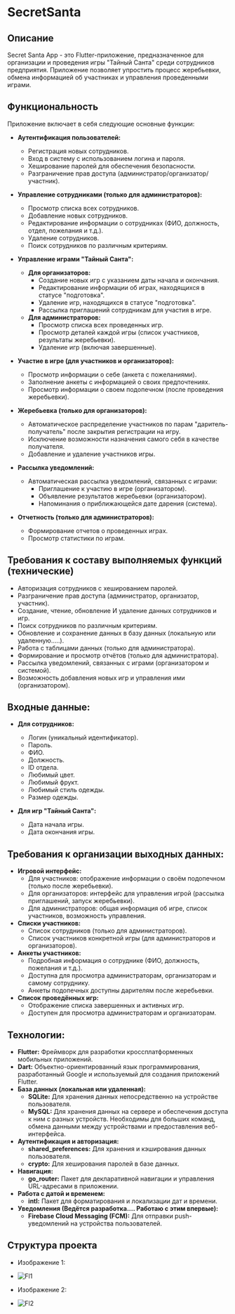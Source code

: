 # SecretSanta

## Описание

Secret Santa App - это Flutter-приложение, предназначенное для организации и проведения игры "Тайный Санта" среди сотрудников предприятия. Приложение позволяет упростить процесс жеребьевки, обмена информацией об участниках и управления проведенными играми.

## Функциональность

Приложение включает в себя следующие основные функции:

*   **Аутентификация пользователей:**
    *   Регистрация новых сотрудников.
    *   Вход в систему с использованием логина и пароля.
    *   Хеширование паролей для обеспечения безопасности.
    *   Разграничение прав доступа (администратор/организатор/участник).

*   **Управление сотрудниками (только для администраторов):**
    *   Просмотр списка всех сотрудников.
    *   Добавление новых сотрудников.
    *   Редактирование информации о сотрудниках (ФИО, должность, отдел, пожелания и т.д.).
    *   Удаление сотрудников.
    *   Поиск сотрудников по различным критериям.

*   **Управление играми "Тайный Санта":**

    *   **Для организаторов:**
        *   Создание новых игр с указанием даты начала и окончания.
        *   Редактирование информации об играх, находящихся в статусе "подготовка".
        *   Удаление игр, находящихся в статусе "подготовка".
        *   Рассылка приглашений сотрудникам для участия в игре.
    *   **Для администраторов:**
        *   Просмотр списка всех проведенных игр.
        *   Просмотр деталей каждой игры (список участников, результаты жеребьевки).
        *   Удаление игр (включая завершенные).

*   **Участие в игре (для участников и организаторов):**
    *   Просмотр информации о себе (анкета с пожеланиями).
    *   Заполнение анкеты с информацией о своих предпочтениях.
    *   Просмотр информации о своем подопечном (после проведения жеребьевки).

*   **Жеребьевка (только для организаторов):**
    *   Автоматическое распределение участников по парам "даритель-получатель" после закрытия регистрации на игру.
    *   Исключение возможности назначения самого себя в качестве получателя.
    *   Добавление и удаление участников игры.

*   **Рассылка уведомлений:**
    *   Автоматическая рассылка уведомлений, связанных с играми:
        *   Приглашение к участию в игре (организатором).
        *   Объявление результатов жеребьевки (организатором).
        *   Напоминания о приближающейся дате дарения (система).

*   **Отчетность (только для администраторов):**
    *   Формирование отчетов о проведенных играх.
    *   Просмотр статистики по играм.

## Требования к составу выполняемых функций (технические)

*   Авторизация сотрудников с хешированием паролей.
*   Разграничение прав доступа (администратор, организатор, участник).
*   Создание, чтение, обновление И удаление данных сотрудников и игр.
*   Поиск сотрудников по различным критериям.
*   Обновление и сохранение данных в базу данных (локальную или удаленную.....).
*   Работа с таблицами данных (только для администратора).
*   Формирование и просмотр отчётов (только для администратора).
*   Рассылка уведомлений, связанных с играми (организатором и системой).
*   Возможность добавления новых игр и управления ими (организатором).

## Входные данные:

*   **Для сотрудников:**
    *   Логин (уникальный идентификатор).
    *   Пароль.
    *   ФИО.
    *   Должность.
    *   ID отдела.
    *   Любимый цвет.
    *   Любимый фрукт.
    *   Любимый стиль одежды.
    *   Размер одежды.

*   **Для игр "Тайный Санта":**
    *   Дата начала игры.
    *   Дата окончания игры.

## Требования к организации выходных данных:

*   **Игровой интерфейс:**
    *   Для участников: отображение информации о своём подопечном (только после жеребьевки).
    *   Для организаторов: интерфейс для управления игрой (рассылка приглашений, запуск жеребьевки).
    *   Для администраторов: общая информация об игре, список участников, возможность управления.
*   **Списки участников:**
    *   Список сотрудников (только для администраторов).
    *   Список участников конкретной игры (для администраторов и организаторов).
*   **Анкеты участников:**
    *   Подробная информация о сотруднике (ФИО, должность, пожелания и т.д.).
    *   Доступна для просмотра администраторам, организаторам и самому сотруднику.
    *   Анкеты подопечных доступны дарителям после жеребьевки.
*   **Список проведённых игр:**
    *   Отображение списка завершенных и активных игр.
    *   Доступен для просмотра администраторам и организаторам.

## Технологии:

*   **Flutter:** Фреймворк для разработки кроссплатформенных мобильных приложений.
*   **Dart:** Объектно-ориентированный язык программирования, разработанный Google и используемый для создания приложений Flutter.
*   **База данных (локальная или удаленная):**
    *   **SQLite:** Для хранения данных непосредственно на устройстве пользователя.
    *   **MySQL:** Для хранения данных на сервере и обеспечения доступа к ним с разных устройств.  Необходимы для больших команд, обмена данными между устройствами и предоставления веб-интерфейса.
*   **Аутентификация и авторизация:**
    *   **shared_preferences:** Для хранения и кэширования данных пользователя.
    *   **crypto:** Для хеширования паролей в базе данных.
*   **Навигация:**
    *   **go_router:** Пакет для декларативной навигации и управления URL-адресами в приложении.
*   **Работа с датой и временем:**
    *   **intl:** Пакет для форматирования и локализации дат и времени.
*   **Уведомления (Ведётся разработка.... Работаю с этим впервые):**
    *   **Firebase Cloud Messaging (FCM):** Для отправки push-уведомлений на устройства пользователей.

## Структура проекта

* Изображение 1:
  
* ![Fl1](https://github.com/FinistFin/SicretSanta/blob/main/%D0%A1%D0%B0%D0%BD%D1%82%D0%B01.png)

* Изображение 2:
  
* ![Fl2](https://github.com/FinistFin/SicretSanta/blob/main/%D0%A1%D0%B0%D0%BD%D1%82%D0%B02.png)
